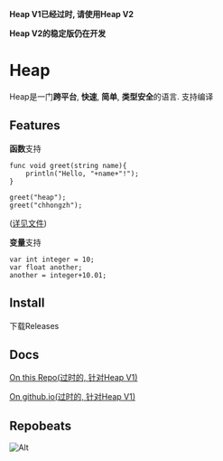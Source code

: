 **Heap V1已经过时, 请使用Heap V2**

**Heap V2的稳定版仍在开发**

# Heap
Heap是一门**跨平台**, **快速**, **简单**, **类型安全**的语言. 支持编译

## Features
**函数**支持
```
func void greet(string name){
    println("Hello, "+name+"!");
}

greet("heap");
greet("chhongzh");
```
([详见文件](demos/greet.heap))


**变量**支持
```
var int integer = 10;
var float another;
another = integer+10.01;
```

## Install
下载Releases

## Docs
[On this Repo(过时的, 针对Heap V1)](docs/README.md)

[On github.io(过时的, 针对Heap V1)](https://chhongzh.github.io#/docs/README)

## Repobeats
![Alt]( https://repobeats.axiom.co/api/embed/9f84794cea3ab96b05702f6a23f1bcfb84164b48.svg)
